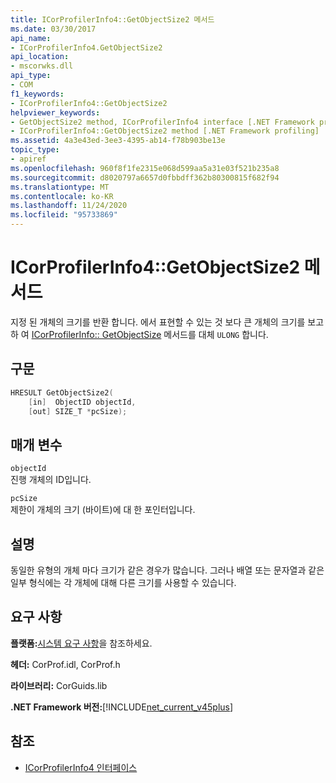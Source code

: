 ```yaml
---
title: ICorProfilerInfo4::GetObjectSize2 메서드
ms.date: 03/30/2017
api_name:
- ICorProfilerInfo4.GetObjectSize2
api_location:
- mscorwks.dll
api_type:
- COM
f1_keywords:
- ICorProfilerInfo4::GetObjectSize2
helpviewer_keywords:
- GetObjectSize2 method, ICorProfilerInfo4 interface [.NET Framework profiling]
- ICorProfilerInfo4::GetObjectSize2 method [.NET Framework profiling]
ms.assetid: 4a3e43ed-3ee3-4395-ab14-f78b903be13e
topic_type:
- apiref
ms.openlocfilehash: 960f8f1fe2315e068d599aa5a31e03f521b235a8
ms.sourcegitcommit: d8020797a6657d0fbbdff362b80300815f682f94
ms.translationtype: MT
ms.contentlocale: ko-KR
ms.lasthandoff: 11/24/2020
ms.locfileid: "95733869"
---
```

# <a name="icorprofilerinfo4getobjectsize2-method"></a>ICorProfilerInfo4::GetObjectSize2 메서드

지정 된 개체의 크기를 반환 합니다. 에서 표현할 수 있는 것 보다 큰 개체의 크기를 보고 하 여 [ICorProfilerInfo:: GetObjectSize](icorprofilerinfo-getobjectsize-method.md) 메서드를 대체 `ULONG` 합니다.  
  
## <a name="syntax"></a>구문  
  
```cpp  
HRESULT GetObjectSize2(  
    [in]  ObjectID objectId,  
    [out] SIZE_T *pcSize);  
```  
  
## <a name="parameters"></a>매개 변수  

 `objectId`  
 진행 개체의 ID입니다.  
  
 `pcSize`  
 제한이 개체의 크기 (바이트)에 대 한 포인터입니다.  
  
## <a name="remarks"></a>설명  

 동일한 유형의 개체 마다 크기가 같은 경우가 많습니다. 그러나 배열 또는 문자열과 같은 일부 형식에는 각 개체에 대해 다른 크기를 사용할 수 있습니다.  
  
## <a name="requirements"></a>요구 사항  

 **플랫폼:**[시스템 요구 사항](../../get-started/system-requirements.md)을 참조하세요.  
  
 **헤더:** CorProf.idl, CorProf.h  
  
 **라이브러리:** CorGuids.lib  
  
 **.NET Framework 버전:**[!INCLUDE[net_current_v45plus](../../../../includes/net-current-v45plus-md.md)]  
  
## <a name="see-also"></a>참조

- [ICorProfilerInfo4 인터페이스](icorprofilerinfo4-interface.md)
